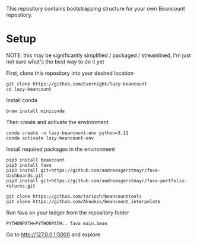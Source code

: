 This repository contains bootstrapping structure for your own Beancount repository.

# Setup

NOTE: this may be significantly simplified / packaged / streamlined, I'm just not sure what's the best way to do it yet

First, clone this repository into your desired location

    git clone https://github.com/Evernight/lazy-beancount
    cd lazy-beancount

Install conda

    brew install miniconda

Then create and activate the environment

    conda create -n lazy-beancount-env python=3.11
    conda activate lazy-beancount-env

Install required packages in the environment

    pip3 install beancount
    pip3 install fava
    pip3 install git+https://github.com/andreasgerstmayr/fava-dashboards.git
    pip3 install git+https://github.com/andreasgerstmayr/fava-portfolio-returns.git

    git clone https://github.com/tarioch/beancounttools
    git clone https://github.com/Akuukis/beancount_interpolate

Run fava on your ledger from the repository folder

    PYTHONPATH=PYTHONPATH:. fava main.bean

Go to http://127.0.0.1:5000 and explore